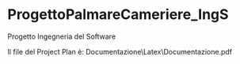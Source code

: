 # ProgettoPalmareCameriere_IngS
Progetto Ingegneria del Software

Il file del Project Plan è: Documentazione\Latex\Documentazione.pdf
